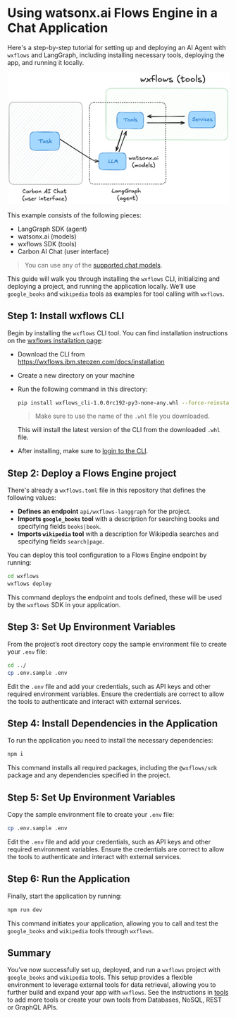 # Using watsonx.ai Flows Engine in a Chat Application

Here's a step-by-step tutorial for setting up and deploying an AI Agent with `wxflows` and LangGraph, including installing necessary tools, deploying the app, and running it locally.

![diagram](../../assets/wxflows-langgraph-carbon.png)

This example consists of the following pieces:

- LangGraph SDK (agent)
- watsonx.ai (models)
- wxflows SDK (tools)
- Carbon AI Chat (user interface)

> You can use any of the [supported chat models](https://js.langchain.com/docs/integrations/chat/).

This guide will walk you through installing the `wxflows` CLI, initializing and deploying a project, and running the application locally. We’ll use `google_books` and `wikipedia` tools as examples for tool calling with `wxflows`.

## Step 1: Install wxflows CLI

Begin by installing the `wxflows` CLI tool. You can find installation instructions on the [wxflows installation page](https://wxflows.ibm.stepzen.com/docs/installation):

- Download the CLI from https://wxflows.ibm.stepzen.com/docs/installation
- Create a new directory on your machine
- Run the following command in this directory:

  ```bash
  pip install wxflows_cli-1.0.0rc192-py3-none-any.whl --force-reinstall
  ```
  > Make sure to use the name of the `.whl` file you downloaded.


  This will install the latest version of the CLI from the downloaded `.whl` file.

- After installing, make sure to [login to the CLI](https://wxflows.ibm.stepzen.com/docs/authentication).

## Step 2: Deploy a Flows Engine project

There's already a `wxflows.toml` file in this repository that defines the following values:

- **Defines an endpoint** `api/wxflows-langgraph` for the project.
- **Imports `google_books` tool** with a description for searching books and specifying fields `books|book`.
- **Imports `wikipedia` tool** with a description for Wikipedia searches and specifying fields `search|page`.

You can deploy this tool configuration to a Flows Engine endpoint by running:

```bash
cd wxflows
wxflows deploy
```

This command deploys the endpoint and tools defined, these will be used by the `wxflows` SDK in your application.

## Step 3: Set Up Environment Variables

From the project’s root directory copy the sample environment file to create your `.env` file:

```bash
cd ../
cp .env.sample .env
```

Edit the `.env` file and add your credentials, such as API keys and other required environment variables. Ensure the credentials are correct to allow the tools to authenticate and interact with external services.

## Step 4: Install Dependencies in the Application

To run the application you need to install the necessary dependencies:

```bash
npm i
```

This command installs all required packages, including the `@wxflows/sdk` package and any dependencies specified in the project.

## Step 5: Set Up Environment Variables

Copy the sample environment file to create your `.env` file:

```bash
cp .env.sample .env
```

Edit the `.env` file and add your credentials, such as API keys and other required environment variables. Ensure the credentials are correct to allow the tools to authenticate and interact with external services.

## Step 6: Run the Application

Finally, start the application by running:

```bash
npm run dev
```

This command initiates your application, allowing you to call and test the `google_books` and `wikipedia` tools through `wxflows`.

## Summary

You’ve now successfully set up, deployed, and run a `wxflows` project with `google_books` and `wikipedia` tools. This setup provides a flexible environment to leverage external tools for data retrieval, allowing you to further build and expand your app with `wxflows`. See the instructions in [tools](../../tools/README.md) to add more tools or create your own tools from Databases, NoSQL, REST or GraphQL APIs.